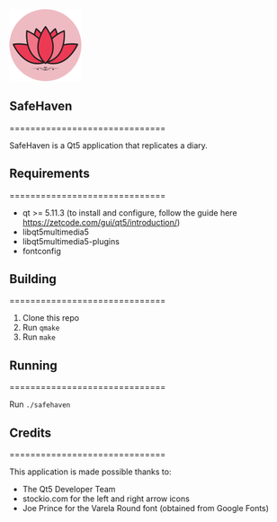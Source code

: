<img src="contents/ui/app_icon128x128.png" alt="SafeHaven"/>

## SafeHaven
==============================

SafeHaven is a Qt5 application that replicates a diary.


## Requirements
==============================

- qt >= 5.11.3 (to install and configure, follow the guide here https://zetcode.com/gui/qt5/introduction/)
- libqt5multimedia5
- libqt5multimedia5-plugins
- fontconfig

## Building
==============================

1. Clone this repo
1. Run `qmake`
1. Run `make`

## Running
==============================

Run `./safehaven`

## Credits
==============================

This application is made possible thanks to:
- The Qt5 Developer Team
- stockio.com for the left and right arrow icons
- Joe Prince for the Varela Round font (obtained from Google Fonts)
